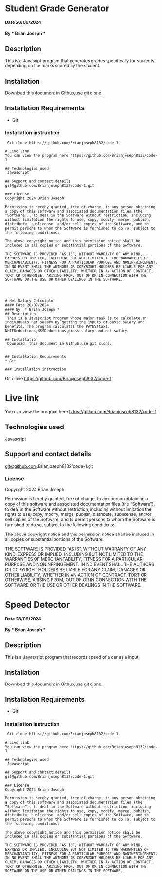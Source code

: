 # Student Grade Generator 
#### Date 28/09/2024
#### By  * Brian Joseph *
## Description
 This is a Javasript program that generates grades specifically for students depending on the marks scored by the student.

## Installation
 Download  this document in Github,use git clone.


## Installation Requirements
* Git

### Installation instruction
```
 Git clone https://github.com/Brianjoseph8132/code-1

# Live link
You can view the program here https://github.com/Brianjoseph8132/code-1

## Technologies used
 Javascript 

## Support and contact details 
git@github.com:Brianjoseph8132/code-1.git

### License
Copyright 2024 Brian Joseph

Permission is hereby granted, free of charge, to any person obtaining a copy of this software and associated documentation files (the “Software”), to deal in the Software without restriction, including without limitation the rights to use, copy, modify, merge, publish, distribute, sublicense, and/or sell copies of the Software, and to permit persons to whom the Software is furnished to do so, subject to the following conditions:

The above copyright notice and this permission notice shall be included in all copies or substantial portions of the Software.

THE SOFTWARE IS PROVIDED “AS IS”, WITHOUT WARRANTY OF ANY KIND, EXPRESS OR IMPLIED, INCLUDING BUT NOT LIMITED TO THE WARRANTIES OF MERCHANTABILITY, FITNESS FOR A PARTICULAR PURPOSE AND NONINFRINGEMENT. IN NO EVENT SHALL THE AUTHORS OR COPYRIGHT HOLDERS BE LIABLE FOR ANY CLAIM, DAMAGES OR OTHER LIABILITY, WHETHER IN AN ACTION OF CONTRACT, TORT OR OTHERWISE, ARISING FROM, OUT OF OR IN CONNECTION WITH THE SOFTWARE OR THE USE OR OTHER DEALINGS IN THE SOFTWARE.




# Net Salary Calculator
#### Date 28/09/2024
#### By  * Brian Joseph *
## Description
 This is a Javascript Program whose major task is to calculate an individuals net salary by getting the inputs of basic salary and benefits. The program calculates the PAYES(tax), NHIFDeductions,NSSDeductions,gross salary and net salary.

## Installation
 Download  this document in Github,use git clone.


## Installation Requirements
* Git

### Installation instruction
```
 Git clone https://github.com/Brianjoseph8132/code-1

# Live link
You can view the program here https://github.com/Brianjoseph8132/code-1

## Technologies used
 Javascript 

## Support and contact details 
git@github.com:Brianjoseph8132/code-1.git

### License
Copyright 2024 Brian Joseph

Permission is hereby granted, free of charge, to any person obtaining a copy of this software and associated documentation files (the “Software”), to deal in the Software without restriction, including without limitation the rights to use, copy, modify, merge, publish, distribute, sublicense, and/or sell copies of the Software, and to permit persons to whom the Software is furnished to do so, subject to the following conditions:

The above copyright notice and this permission notice shall be included in all copies or substantial portions of the Software.

THE SOFTWARE IS PROVIDED “AS IS”, WITHOUT WARRANTY OF ANY KIND, EXPRESS OR IMPLIED, INCLUDING BUT NOT LIMITED TO THE WARRANTIES OF MERCHANTABILITY, FITNESS FOR A PARTICULAR PURPOSE AND NONINFRINGEMENT. IN NO EVENT SHALL THE AUTHORS OR COPYRIGHT HOLDERS BE LIABLE FOR ANY CLAIM, DAMAGES OR OTHER LIABILITY, WHETHER IN AN ACTION OF CONTRACT, TORT OR OTHERWISE, ARISING FROM, OUT OF OR IN CONNECTION WITH THE SOFTWARE OR THE USE OR OTHER DEALINGS IN THE SOFTWARE.




# Speed Detector
#### Date 28/09/2024
#### By  * Brian Joseph *
## Description
 This is a Javascript program that records speed of a car as a input.

## Installation
 Download  this document in Github,use git clone.


## Installation Requirements
* Git

### Installation instruction
```
 Git clone https://github.com/Brianjoseph8132/code-1

# Live link
You can view the program here https://github.com/Brianjoseph8132/code-1

## Technologies used
 Javascript 

## Support and contact details 
git@github.com:Brianjoseph8132/code-1.git

### License
Copyright 2024 Brian Joseph

Permission is hereby granted, free of charge, to any person obtaining a copy of this software and associated documentation files (the “Software”), to deal in the Software without restriction, including without limitation the rights to use, copy, modify, merge, publish, distribute, sublicense, and/or sell copies of the Software, and to permit persons to whom the Software is furnished to do so, subject to the following conditions:

The above copyright notice and this permission notice shall be included in all copies or substantial portions of the Software.

THE SOFTWARE IS PROVIDED “AS IS”, WITHOUT WARRANTY OF ANY KIND, EXPRESS OR IMPLIED, INCLUDING BUT NOT LIMITED TO THE WARRANTIES OF MERCHANTABILITY, FITNESS FOR A PARTICULAR PURPOSE AND NONINFRINGEMENT. IN NO EVENT SHALL THE AUTHORS OR COPYRIGHT HOLDERS BE LIABLE FOR ANY CLAIM, DAMAGES OR OTHER LIABILITY, WHETHER IN AN ACTION OF CONTRACT, TORT OR OTHERWISE, ARISING FROM, OUT OF OR IN CONNECTION WITH THE SOFTWARE OR THE USE OR OTHER DEALINGS IN THE SOFTWARE.
